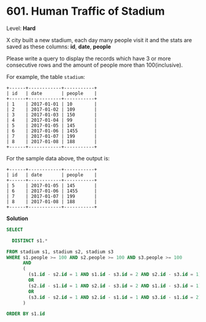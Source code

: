# 601. Human Traffic of Stadium

Level: **Hard**

X city built a new stadium, each day many people visit it and the stats are saved as these columns: **id**, **date**, **people** <br>

Please write a query to display the records which have 3 or more consecutive rows and the amount of people more than 100(inclusive). <br>

For example, the table `stadium`:<br>

```
+------+------------+-----------+
| id   | date       | people    |
+------+------------+-----------+
| 1    | 2017-01-01 | 10        |
| 2    | 2017-01-02 | 109       |
| 3    | 2017-01-03 | 150       |
| 4    | 2017-01-04 | 99        |
| 5    | 2017-01-05 | 145       |
| 6    | 2017-01-06 | 1455      |
| 7    | 2017-01-07 | 199       |
| 8    | 2017-01-08 | 188       |
+------+------------+-----------+
```

For the sample data above, the output is:

```
+------+------------+-----------+
| id   | date       | people    |
+------+------------+-----------+
| 5    | 2017-01-05 | 145       |
| 6    | 2017-01-06 | 1455      |
| 7    | 2017-01-07 | 199       |
| 8    | 2017-01-08 | 188       |
+------+------------+-----------+
```

**Solution**

```sql
SELECT

  DISTINCT s1.*

FROM stadium s1, stadium s2, stadium s3
WHERE s1.people >= 100 AND s2.people >= 100 AND s3.people >= 100
      AND
      (
        (s1.id - s2.id = 1 AND s1.id - s3.id = 2 AND s2.id - s3.id = 1)
        OR
        (s2.id - s1.id = 1 AND s2.id - s3.id = 2 AND s1.id - s3.id = 1)
        OR
        (s3.id - s2.id = 1 AND s2.id - s1.id = 1 AND s3.id - s1.id = 2)
      )

ORDER BY s1.id
```